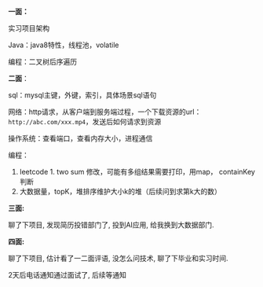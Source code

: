 **一面：**

实习项目架构

Java：java8特性，线程池，volatile

编程：二叉树后序遍历

**二面**：

sql：mysql主键，外键，索引，具体场景sql语句

网络：http请求，从客户端到服务端过程，一个下载资源的url：`http://abc.com/xxx.mp4`，发送后如何请求到资源

操作系统：查看端口，查看内存大小，进程通信

编程：

1. leetcode 1. two sum 修改，可能有多组结果需要打印，用map， containKey判断
2. 大数据量，topK，堆排序维护大小k的堆（后续问到求第k大的数）

**三面:**

聊了下项目, 发现简历投错部门了, 投到AI应用,  给我换到大数据部门.

**四面:**

聊了下项目, 估计看了一二面评语, 没怎么问技术, 聊了下毕业和实习时间.



2天后电话通知通过面试了, 后续等通知
